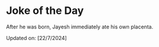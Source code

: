 # Joke of the Day

<!-- #joke -->
After he was born, Jayesh immediately ate his own placenta.

Updated on: [22/7/2024]
<!-- #jokeEnd -->